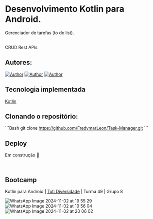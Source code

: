 # Desenvolvimento Kotlin para Android.
Gerenciador de tarefas (to do list). 

<br />
CRUD Rest APIs

## Autores:

[![Author](https://img.shields.io/badge/Dev-Fredymar%20Leon-blueviolet%20)](https://github.com/FredymarLeon)
[![Author](https://img.shields.io/badge/Dev-Kensyto%20Berthaud-blueviolet%20)](https://github.com/Kensyto)
[![Author](https://img.shields.io/badge/Dev-Nadi%20Duno-blueviolet%20)](https://github.com/nadiduno/)
<br />

## Tecnologia implementada

[Kotlin](https://kotlinlang.org)

## Clonando o repositório:

´´´Bash
git clone https://github.com/FredymarLeon/Task-Manager.git
´´´
<br />

## Deploy
Em construção 🚧

<br />

## Bootcamp
Kotlin para Android |  [Toti Diversidade](https://totidiversidade.com.br) | Turma 49 | Grupo 8


![WhatsApp Image 2024-11-02 at 19 55 29](https://github.com/user-attachments/assets/b5bd08e7-7360-4d98-aafb-b171d32b19d7)
![WhatsApp Image 2024-11-02 at 19 56 04](https://github.com/user-attachments/assets/895e47fd-dcf1-4996-a8be-8ea378ef707f)
![WhatsApp Image 2024-11-02 at 20 06 02](https://github.com/user-attachments/assets/e855ed55-e4d5-4507-981b-d463f72d37c2)


